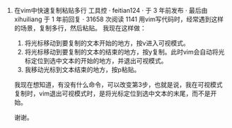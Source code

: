 1. 在vim中快速复制粘贴多行
   工具控 · feitian124 · 于 3 年前发布 · 最后由 xihuiliang 于 1 年前回复 · 31658 次阅读
   1141
   用vim写代码时，经常遇到这样的场景，复制多行，然后粘贴。
   我现在这样做：
   1. 将光标移动到要复制的文本开始的地方，按v进入可视模式。
   2. 将光标移动到要复制的文本的结束的地方，按y复制。此时vim会自动将光标定位到选中文本的开始的地方，并退出可视模式。
   3. 我移动光标到文本结束的地方，按p粘贴。
   
   我现在想知道，有没有什么命令，可以改变第3步，也就是说，我在可视模式复制时，vim退出可视模式时，是将光标定位到选中文本的末尾，而不是开始。
   
   谢谢。
